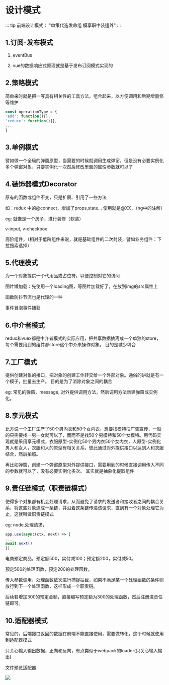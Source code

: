 # 设计模式

::: tip
前端设计模式： "单策代迭发命组 模享职中装适外"
:::

## 1.订阅-发布模式

1. eventBus

2. vue的数据响应式原理就是基于发布订阅模式实现的

## 2.策略模式
简单来时就是把一写具有相关性的工具方法，组合起来，以方便调用和后期增删修等维护
```js
const operationType = {
'add': function(){},
'reduce': function(){},
...
}
```
## 3.单例模式
譬如做一个全局的弹窗原型，当需要的时候就调用生成弹窗，但是没有必要实例化多个弹窗对象，只要实例化一次然后修改里面的属性参数就可以了

## 4.装饰器模式Decorator
原有的函数或组件不变，只是扩展、引用了一些方法

如：redux 中的@connect，增加了props,state... 使用就是@XX，（ng中的注解）

eg: 就像是一个房子，进行装修（软装）

v-input, v-checkbox

高阶组件，（相对于低阶组件来说，就是基础组件的二次封装，譬如业务组件：下拉搜索选择）

## 5.代理模式
为一个对象提供一个代用品或占位符，以便控制对它的访问

图片懒加载：先使用一个loading图，等图片加载好了，在放到img的src属性上

函数防抖节流也是代理的一种

事件冒泡事件捕获

## 6.中介者模式
redux和vuex都是中介者模式的实际应用，把共享数据抽离成一个单独的store，每个需要用到的组件都store这个中介来操作对象。
目的是减少耦合

## 7.工厂模式
提供创建对象的接口，把对象的创建工作转交给一个外部对象。通俗的讲就是有一个模子，批量去生产。  目的是为了消除对象之间的耦合

eg: 常见的弹窗，message, 对外提供调用方法，然后调用方法新建弹窗或实例化。

## 8.享元模式
比方说一个工厂生产了50个男内衣和50个女内衣，想要找模特拍广告宣传，一般的只需要找一男一女就可以了，而而不是找50个男模特和50个女模特。用代码实现就是采用享元模式，衣服原型-实例化50个男内衣50个女内衣，人原型-实例化男人和女人，衣服和人的原型有相关关系，彼此通过对外提供接口以达到人和衣服结合，然后拍照。

再比如弹窗，创建一个弹窗原型对外提供接口，需要用到的时候直接调用传入不同的参数就可以了，没有必要实例化多次。
其实就是抽象化提取组件

## 9.责任链模式（职责链模式）
使得多个对象都有机会处理请求，从而避免了请求的发送者和接收者之间的耦合关系，将这些对象连成一条链，并沿着这条链传递该请求，直到有一个对象处理它为止，这就叫做职责链模式

eg: node,处理请求，
```js
app.use(async(ctx, next) => {
...
await next()
})
```

电商预定商品，预定额500，实付减100；预定额200，实付减50。

预定500的处理函数，预定200的处理函数，

传入参数调用，处理函数依次进行捕捉拦截，如果不满足某一个处理函数的条件则放行到下一个处理函数，这样形成一个职责链。

后续若增加300的预定金额，直接编写预定额为300的处理函数，然后注册进责任链即可。

## 10.适配器模式
常见的，后端接口返回的数据在前端不能直接使用，需要做转化，这个时候就使用到适配器模式

只关心输入输出数据，正向和反向，有点类似于webpack的loader(只关心输入输出)

文件预览适配器

![](~@public/fe-framework/frame/0002.png)